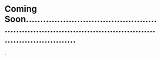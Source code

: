 # Coming Soon............................................................................................................................
.
